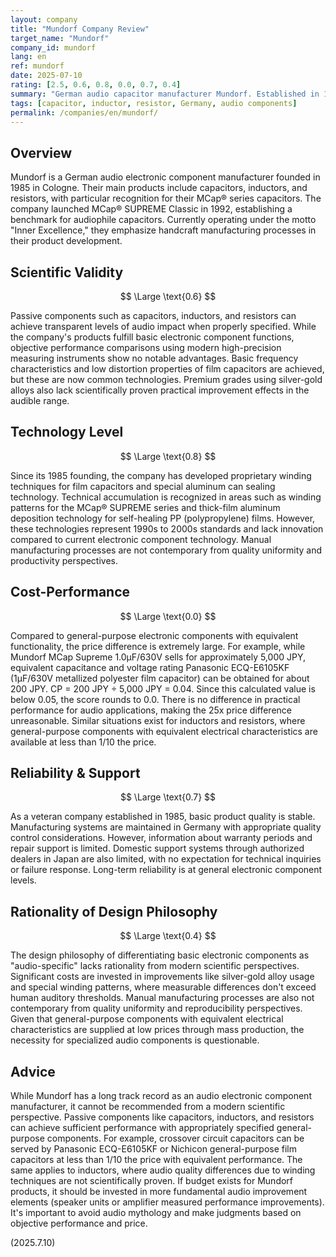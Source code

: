 ```yaml
---
layout: company
title: "Mundorf Company Review"
target_name: "Mundorf"
company_id: mundorf
lang: en
ref: mundorf
date: 2025-07-10
rating: [2.5, 0.6, 0.8, 0.0, 0.7, 0.4]
summary: "German audio capacitor manufacturer Mundorf. Established in 1985, this veteran company is falling behind in performance compared to modern technology. Despite high pricing, general-purpose components with equivalent functionality are available at dramatically lower prices."
tags: [capacitor, inductor, resistor, Germany, audio components]
permalink: /companies/en/mundorf/
---
```


## Overview

Mundorf is a German audio electronic component manufacturer founded in 1985 in Cologne. Their main products include capacitors, inductors, and resistors, with particular recognition for their MCap® series capacitors. The company launched MCap® SUPREME Classic in 1992, establishing a benchmark for audiophile capacitors. Currently operating under the motto "Inner Excellence," they emphasize handcraft manufacturing processes in their product development.

## Scientific Validity

$$ \Large \text{0.6} $$

Passive components such as capacitors, inductors, and resistors can achieve transparent levels of audio impact when properly specified. While the company's products fulfill basic electronic component functions, objective performance comparisons using modern high-precision measuring instruments show no notable advantages. Basic frequency characteristics and low distortion properties of film capacitors are achieved, but these are now common technologies. Premium grades using silver-gold alloys also lack scientifically proven practical improvement effects in the audible range.

## Technology Level

$$ \Large \text{0.8} $$

Since its 1985 founding, the company has developed proprietary winding techniques for film capacitors and special aluminum can sealing technology. Technical accumulation is recognized in areas such as winding patterns for the MCap® SUPREME series and thick-film aluminum deposition technology for self-healing PP (polypropylene) films. However, these technologies represent 1990s to 2000s standards and lack innovation compared to current electronic component technology. Manual manufacturing processes are not contemporary from quality uniformity and productivity perspectives.

## Cost-Performance

$$ \Large \text{0.0} $$

Compared to general-purpose electronic components with equivalent functionality, the price difference is extremely large. For example, while Mundorf MCap Supreme 1.0μF/630V sells for approximately 5,000 JPY, equivalent capacitance and voltage rating Panasonic ECQ-E6105KF (1μF/630V metallized polyester film capacitor) can be obtained for about 200 JPY. CP = 200 JPY ÷ 5,000 JPY = 0.04. Since this calculated value is below 0.05, the score rounds to 0.0. There is no difference in practical performance for audio applications, making the 25x price difference unreasonable. Similar situations exist for inductors and resistors, where general-purpose components with equivalent electrical characteristics are available at less than 1/10 the price.

## Reliability & Support

$$ \Large \text{0.7} $$

As a veteran company established in 1985, basic product quality is stable. Manufacturing systems are maintained in Germany with appropriate quality control considerations. However, information about warranty periods and repair support is limited. Domestic support systems through authorized dealers in Japan are also limited, with no expectation for technical inquiries or failure response. Long-term reliability is at general electronic component levels.

## Rationality of Design Philosophy

$$ \Large \text{0.4} $$

The design philosophy of differentiating basic electronic components as "audio-specific" lacks rationality from modern scientific perspectives. Significant costs are invested in improvements like silver-gold alloy usage and special winding patterns, where measurable differences don't exceed human auditory thresholds. Manual manufacturing processes are also not contemporary from quality uniformity and reproducibility perspectives. Given that general-purpose components with equivalent electrical characteristics are supplied at low prices through mass production, the necessity for specialized audio components is questionable.

## Advice

While Mundorf has a long track record as an audio electronic component manufacturer, it cannot be recommended from a modern scientific perspective. Passive components like capacitors, inductors, and resistors can achieve sufficient performance with appropriately specified general-purpose components. For example, crossover circuit capacitors can be served by Panasonic ECQ-E6105KF or Nichicon general-purpose film capacitors at less than 1/10 the price with equivalent performance. The same applies to inductors, where audio quality differences due to winding techniques are not scientifically proven. If budget exists for Mundorf products, it should be invested in more fundamental audio improvement elements (speaker units or amplifier measured performance improvements). It's important to avoid audio mythology and make judgments based on objective performance and price.

(2025.7.10)